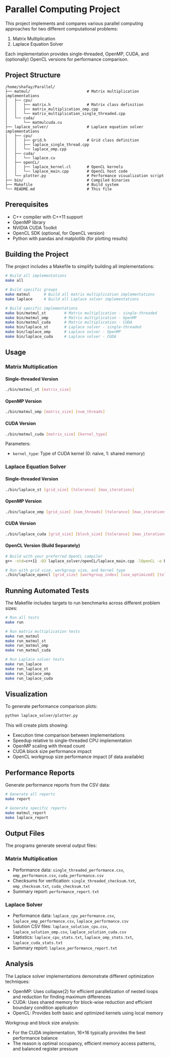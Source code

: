 # Parallel Computing Project

This project implements and compares various parallel computing approaches for two different computational problems:
1. Matrix Multiplication
2. Laplace Equation Solver

Each implementation provides single-threaded, OpenMP, CUDA, and (optionally) OpenCL versions for performance comparison.

## Project Structure

```
/home/shafay/Parallel/
├── matmul/                         # Matrix multiplication implementations
│   ├── cpu/
│   │   ├── matrix.h                # Matrix class definition
│   │   ├── matrix_multiplication_omp.cpp
│   │   └── matrix_multiplication_single_threaded.cpp
│   └── cuda/
│       └── matmulcuda.cu
├── laplace_solver/                 # Laplace equation solver implementations
│   ├── cpu/
│   │   ├── grid.h                  # Grid class definition
│   │   ├── laplace_single_thread.cpp
│   │   └── laplace_omp.cpp
│   ├── cuda/
│   │   └── laplace.cu
│   ├── openCL/
│   │   ├── laplace_kernel.cl       # OpenCL kernels
│   │   └── laplace_main.cpp        # OpenCL host code
│   └── plotter.py                  # Performance visualization script
├── bin/                            # Compiled binaries
├── Makefile                        # Build system
└── README.md                       # This file
```

## Prerequisites

- C++ compiler with C++11 support
- OpenMP library
- NVIDIA CUDA Toolkit
- OpenCL SDK (optional, for OpenCL version)
- Python with pandas and matplotlib (for plotting results)

## Building the Project

The project includes a Makefile to simplify building all implementations:

```bash
# Build all implementations
make all

# Build specific groups
make matmul      # Build all matrix multiplication implementations
make laplace     # Build all Laplace solver implementations

# Build specific implementations
make bin/matmul_st        # Matrix multiplication - single-threaded
make bin/matmul_omp       # Matrix multiplication - OpenMP
make bin/matmul_cuda      # Matrix multiplication - CUDA
make bin/laplace_st       # Laplace solver - single-threaded
make bin/laplace_omp      # Laplace solver - OpenMP
make bin/laplace_cuda     # Laplace solver - CUDA
```

## Usage

### Matrix Multiplication

#### Single-threaded Version
```bash
./bin/matmul_st [matrix_size]
```

#### OpenMP Version
```bash
./bin/matmul_omp [matrix_size] [num_threads]
```

#### CUDA Version
```bash
./bin/matmul_cuda [matrix_size] [kernel_type]
```
Parameters:
- `kernel_type`: Type of CUDA kernel (0: naive, 1: shared memory)

### Laplace Equation Solver

#### Single-threaded Version
```bash
./bin/laplace_st [grid_size] [tolerance] [max_iterations]
```

#### OpenMP Version
```bash
./bin/laplace_omp [grid_size] [num_threads] [tolerance] [max_iterations]
```

#### CUDA Version
```bash
./bin/laplace_cuda [grid_size] [block_size] [tolerance] [max_iterations]
```

#### OpenCL Version (Build Separately)
```bash
# Build with your preferred OpenCL compiler
g++ -std=c++11 -O3 laplace_solver/openCL/laplace_main.cpp -lOpenCL -o bin/laplace_opencl

# Run with grid size, workgroup size, and kernel type
./bin/laplace_opencl [grid_size] [workgroup_index] [use_optimized] [tolerance] [max_iterations]
```

## Running Automated Tests

The Makefile includes targets to run benchmarks across different problem sizes:

```bash
# Run all tests
make run

# Run matrix multiplication tests
make run_matmul
make run_matmul_st
make run_matmul_omp
make run_matmul_cuda

# Run Laplace solver tests
make run_laplace
make run_laplace_st
make run_laplace_omp
make run_laplace_cuda
```

## Visualization

To generate performance comparison plots:

```bash
python laplace_solver/plotter.py
```

This will create plots showing:
- Execution time comparison between implementations
- Speedup relative to single-threaded CPU implementation
- OpenMP scaling with thread count
- CUDA block size performance impact
- OpenCL workgroup size performance impact (if data available)

## Performance Reports

Generate performance reports from the CSV data:

```bash
# Generate all reports
make report

# Generate specific reports
make matmul_report
make laplace_report
```

## Output Files

The programs generate several output files:

### Matrix Multiplication
- Performance data: `single_threaded_performance.csv`, `omp_performance.csv`, `cuda_performance.csv` 
- Checksums for verification: `single_threaded_checksum.txt`, `omp_checksum.txt`, `cuda_checksum.txt`
- Summary report: `performance_report.txt`

### Laplace Solver
- Performance data: `laplace_cpu_performance.csv`, `laplace_omp_performance.csv`, `laplace_performance.csv`
- Solution CSV files: `laplace_solution_cpu.csv`, `laplace_solution_omp.csv`, `laplace_solution_cuda.csv`
- Statistics: `laplace_cpu_stats.txt`, `laplace_omp_stats.txt`, `laplace_cuda_stats.txt`
- Summary report: `laplace_performance_report.txt`

## Analysis

The Laplace solver implementations demonstrate different optimization techniques:
- OpenMP: Uses collapse(2) for efficient parallelization of nested loops and reduction for finding maximum differences
- CUDA: Uses shared memory for block-wise reduction and efficient boundary condition application
- OpenCL: Provides both basic and optimized kernels using local memory

Workgroup and block size analysis:
- For the CUDA implementation, 16×16 typically provides the best performance balance
- The reason is optimal occupancy, efficient memory access patterns, and balanced register pressure
